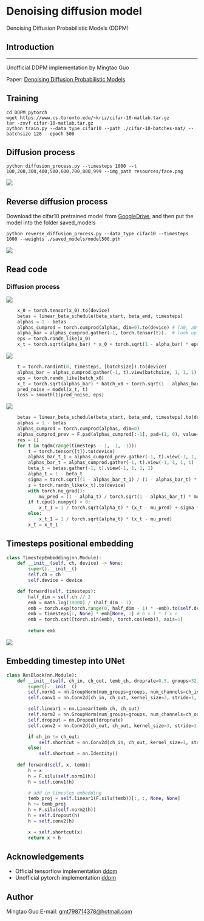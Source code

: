# Denoising diffusion model
Denoising Diffusion Probabilistic Models (DDPM)

## Introduction
--------------

Unofficial DDPM implementation by Mingtao Guo

Paper: [Denoising Diffusion Probabilistic Models](https://arxiv.org/pdf/2006.11239.pdf)

## Training
```
cd DDPM_pytorch
wget https://www.cs.toronto.edu/~kriz/cifar-10-matlab.tar.gz
tar -zxvf cifar-10-matlab.tar.gz
python train.py --data_type cifar10 --path ./cifar-10-batches-mat/ --batchsize 128 --epoch 500
```
## Diffusion process
```
python diffusion_process.py --timesteps 1000 --t 100,200,300,400,500,600,700,800,999 --img_path resources/face.png
```
![](https://github.com/MingtaoGuo/DDPM_pytorch/raw/main/resources/diffusion1000.png)
## Reverse diffusion process
Download the cifar10 pretrained model from [GoogleDrive](https://drive.google.com/file/d/1-fFUkAsGi1uHQxWXmkHtt7LwnDzm7odN/view?usp=sharing), and then put the model into the folder saved_models
```
python reverse_diffusion_process.py --data_type cifar10 --timesteps 1000 --weights ./saved_models/model500.pth
```
![](https://github.com/MingtaoGuo/DDPM_pytorch/raw/main/resources/rev_diff.png)

## Read code
### Diffusion process
![](https://github.com/MingtaoGuo/DDPM_pytorch/raw/main/resources/intro_diff.png)
```python
    x_0 = torch.tensor(x_0).to(device)
    betas = linear_beta_schedule(beta_start, beta_end, timesteps)
    alphas = 1 - betas 
    alphas_cumprod = torch.cumprod(alphas, dim=0).to(device) # [a0, a0*a1, a0*a1*a2,...,a0*a1*a2*...*at]
    alpha_bar = alphas_cumprod.gather(-1, torch.tensor(t)).  # look up the element in alphas_cumprod
    eps = torch.randn_like(x_0)
    x_t = torch.sqrt(alpha_bar) * x_0 + torch.sqrt(1 - alpha_bar) * eps
```
![](https://github.com/MingtaoGuo/DDPM_pytorch/raw/main/resources/intro_tra.png)
```python
    t = torch.randint(0, timesteps, [batchsize]).to(device)
    alphas_bar = alphas_cumprod.gather(-1, t).view(batchsize, 1, 1, 1)
    eps = torch.randn_like(batch_x0)        
    x_t = torch.sqrt(alphas_bar) * batch_x0 + torch.sqrt(1 - alphas_bar) * eps
    pred_noise = model(x_t, t)
    loss = smoothl1(pred_noise, eps)
```
![](https://github.com/MingtaoGuo/DDPM_pytorch/raw/main/resources/intro_rev.png)
```python
    betas = linear_beta_schedule(beta_start, beta_end, timesteps).to(device)
    alphas = 1 - betas                                                     # DDPM paper section 2, equation (4)
    alphas_cumprod = torch.cumprod(alphas, dim=0)
    alphas_cumprod_prev = F.pad(alphas_cumprod[:-1], pad=(1, 0), value=1.) # More convenient calculate alpha_t_1 
    res = []
    for t in tqdm(range(timesteps - 1, -1, -1)):
        t = torch.tensor([t]).to(device)
        alphas_bar_t_1 = alphas_cumprod_prev.gather(-1, t).view(-1, 1, 1, 1)
        alphas_bar_t = alphas_cumprod.gather(-1, t).view(-1, 1, 1, 1)
        beta_t = betas.gather(-1, t).view(-1, 1, 1, 1)
        alpha_t = 1 - beta_t           
        sigma = torch.sqrt((1 - alphas_bar_t_1) / (1 - alphas_bar_t) * beta_t) # DDPM paper section 3.2
        z = torch.randn_like(x_t).to(device)
        with torch.no_grad():
            mu_pred = (1 - alpha_t) / torch.sqrt(1 - alphas_bar_t) * model(x_t, t)
        if t.cpu().numpy() > 0:
            x_t_1 = 1 / torch.sqrt(alpha_t) * (x_t - mu_pred) + sigma * z      # DDPM paper Algorithm 2 line 4
        else:
            x_t_1 = 1 / torch.sqrt(alpha_t) * (x_t - mu_pred)
        x_t = x_t_1
```
## Timesteps positional embedding
```python
class TimestepEmbedding(nn.Module):
    def __init__(self, ch, device) -> None:
        super().__init__()
        self.ch = ch
        self.device = device

    def forward(self, timesteps):
        half_dim = self.ch // 2
        emb = math.log(10000) / (half_dim - 1)
        emb = torch.exp(torch.range(0, half_dim - 1) * -emb).to(self.device)
        emb = timesteps[:, None] * emb[None, :] # b x 1 * 1 x n
        emb = torch.cat([torch.sin(emb), torch.cos(emb)], axis=1)
        
        return emb
```
![](https://github.com/MingtaoGuo/DDPM_pytorch/raw/main/resources/t_pos_emb.png)
## Embedding timestep into UNet
```python
class ResBlock(nn.Module):
    def __init__(self, ch_in, ch_out, temb_ch, droprate=0.5, groups=32) -> None:
        super().__init__()
        self.norm1 = nn.GroupNorm(num_groups=groups, num_channels=ch_in)
        self.conv1 = nn.Conv2d(ch_in, ch_out, kernel_size=3, stride=1, padding=1, bias=True)

        self.linear1 = nn.Linear(temb_ch, ch_out)
        self.norm2 = nn.GroupNorm(num_groups=groups, num_channels=ch_out)
        self.dropout = nn.Dropout(droprate)
        self.conv2 = nn.Conv2d(ch_out, ch_out, kernel_size=3, stride=1, padding=1, bias=True)

        if ch_in != ch_out:
            self.shortcut = nn.Conv2d(ch_in, ch_out, kernel_size=1, stride=1, padding=0, bias=True)
        else:
            self.shortcut = nn.Identity()
        
    def forward(self, x, temb):
        h = x 
        h = F.silu(self.norm1(h))
        h = self.conv1(h)

        # add in timestep embedding
        temb_proj = self.linear1(F.silu(temb))[:, :, None, None]
        h += temb_proj
        h = F.silu(self.norm2(h))
        h = self.dropout(h)
        h = self.conv2(h) 

        x = self.shortcut(x)
        return x + h 
```
## Acknowledgements
* Official tensorflow implementation [ddpm](https://github.com/hojonathanho/diffusion)
* Unofficial pytorch implementation [ddpm](https://github.com/lucidrains/denoising-diffusion-pytorch)
## Author 
Mingtao Guo
E-mail: gmt798714378@hotmail.com

